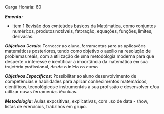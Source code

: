 Carga Horária: 60
 
***Ementa:***
* Item 1 Revisão dos conteúdos básicos da Matématica, como conjuntos numéricos, produtos notáveis, fatoração, equações, funções, limites, derivadas.
 
***Objetivos Gerais:***
    Fornecer ao aluno, ferramentas para as aplicações matemáticas posteriores, tendo como objetivo o auxílio na resolução de problemas reais, com a utilização de uma metodologia moderna para que desperte o interesse e identificar a importância da matemática em sua trajetória profissional, desde o início do curso.
 
***Objetivos Específicos:***
    Possibilitar ao aluno desenvolvimento de competências e habilidades para aplicar conhecimentos matemáticos, científicos, tecnológicos e instrumentais à sua profissão e desenvolver e/ou utilizar novas ferramentas técnicas.
 
***Metodologia:***
    Aulas expositivas, explicativas, com uso de data - show, listas de exercícios, trabalhos em grupo.
